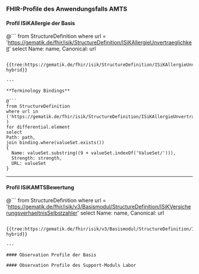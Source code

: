 ### FHIR-Profile des Anwendungsfalls AMTS

#### Profil ISiKAllergie der Basis

@```
from StructureDefinition where url = 'https://gematik.de/fhir/isik/StructureDefinition/ISiKAllergieUnvertraeglichkeit' select Name: name, Canonical: url
```

{{tree:https://gematik.de/fhir/isik/StructureDefinition/ISiKAllergieUnvertraeglichkeit, hybrid}}

---

**Terminology Bindings**

@```
from StructureDefinition
where url in ('https://gematik.de/fhir/isik/StructureDefinition/ISiKAllergieUnvertraeglichkeit' )
for differential.element
select
Path: path,
join binding.where(valueSet.exists())
{
  Name: valueSet.substring((9 + valueSet.indexOf('ValueSet/'))),
  Strength: strength,
  URL: valueSet
}
```

---

#### Profil ISiKAMTSBewertung

@```
from StructureDefinition where url = 'https://gematik.de/fhir/isik/v3/Basismodul/StructureDefinition/ISiKVersicherungsverhaeltnisSelbstzahler' select Name: name, Canonical: url
```

{{tree:https://gematik.de/fhir/isik/v3/Basismodul/StructureDefinition/ISiKVersicherungsverhaeltnisSelbstzahler, hybrid}}

---

#### Observation Profile der Basis

#### Observation Profile des Support-Moduls Labor
